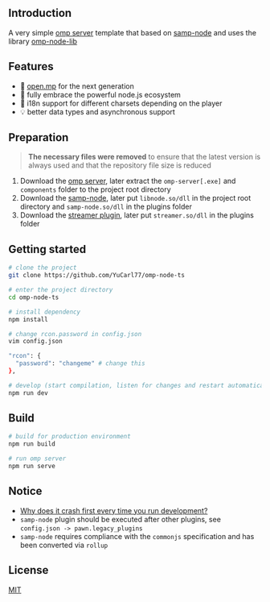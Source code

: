 ## Introduction

A very simple [omp server](https://github.com/openmultiplayer/server-beta) template that based on [samp-node](https://github.com/AmyrAhmady/samp-node) and uses the library [omp-node-lib](https://github.com/yucarl77/omp-node-lib)

## Features

- 🥳 [open.mp](https://github.com/openmultiplayer) for the next generation
- 🚀 fully embrace the powerful node.js ecosystem
- 🎉 i18n support for different charsets depending on the player
- 💡 better data types and asynchronous support

## Preparation

> **The necessary files were removed** to ensure that the latest version is always used and that the repository file size is reduced

1. Download the [omp server](https://github.com/openmultiplayer/server-beta/releases), later extract the `omp-server[.exe]` and `components` folder to the project root directory
2. Download the [samp-node](https://github.com/AmyrAhmady/samp-node/releases), later put `libnode.so/dll` in the project root directory and `samp-node.so/dll` in the plugins folder
3. Download the [streamer plugin](https://github.com/samp-incognito/samp-streamer-plugin/releases), later put `streamer.so/dll` in the plugins folder

## Getting started

```sh
# clone the project
git clone https://github.com/YuCarl77/omp-node-ts

# enter the project directory
cd omp-node-ts

# install dependency
npm install

# change rcon.password in config.json
vim config.json

"rcon": {
  "password": "changeme" # change this
},

# develop (start compilation, listen for changes and restart automatically)
npm run dev
```

## Build

```sh
# build for production environment
npm run build

# run omp server
npm run serve
```

## Notice

- [Why does it crash first every time you run development?](https://github.com/YuCarl77/omp-node-ts/issues/12)
- `samp-node` plugin should be executed after other plugins, see `config.json -> pawn.legacy_plugins`
- `samp-node` requires compliance with the `commonjs` specification and has been converted via `rollup`

## License

[MIT](./LICENSE)

